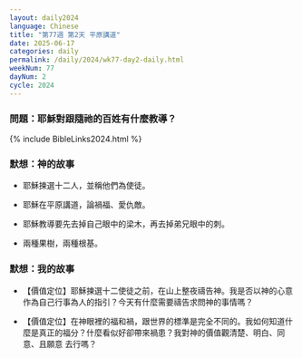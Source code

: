 ```yaml
---
layout: daily2024
language: Chinese
title: "第77週 第2天 平原講道"
date: 2025-06-17
categories: daily
permalink: /daily/2024/wk77-day2-daily.html
weekNum: 77
dayNum: 2
cycle: 2024
---
```

### 問題：耶穌對跟隨祂的百姓有什麼教導？

{% include BibleLinks2024.html %}

### 默想：神的故事 
+ 耶穌揀選十二人，並稱他們為使徒。

+ 耶穌在平原講道，論禍福、愛仇敵。

+ 耶穌教導要先去掉自己眼中的梁木，再去掉弟兄眼中的刺。

+ 兩種果樹，兩種根基。

### 默想：我的故事
+ 【價值定位】耶穌揀選十二使徒之前，在山上整夜禱告神。我是否以神的心意作為自己行事為人的指引？今天有什麼需要禱告求問神的事情嗎？

+ 【價值定位】在神眼裡的福和禍，跟世界的標準是完全不同的。我如何知道什麼是真正的福分？什麼看似好卻帶來禍患？我對神的價值觀清楚、明白、同意、且願意
去行嗎？
